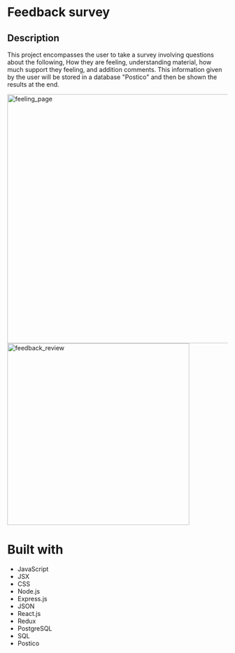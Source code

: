 # Feedback survey

## Description
This project encompasses the user to take a survey involving questions about the following, How they are feeling, understanding material, how much support they feeling, and addition comments. This information given by the user will be stored in a database "Postico" and then be shown the results at the end. 

<img width="570" alt="feeling_page" src="https://user-images.githubusercontent.com/74740443/109439700-0bfcd700-79f5-11eb-8dd0-6fc5cc1c7fa8.png">

<img width="416" alt="feedback_review" src="https://user-images.githubusercontent.com/74740443/109439678-fdaebb00-79f4-11eb-8566-7c1702a10d24.png">


# Built with  

- JavaScript 
- JSX
- CSS
- Node.js
- Express.js
- JSON
- React.js
- Redux
- PostgreSQL
- SQL
- Postico
